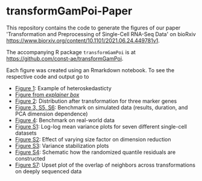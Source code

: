 # transformGamPoi-Paper

This repository contains the code to generate the figures of our paper 'Transformation and Preprocessing of Single-Cell RNA-Seq Data' on bioRxiv https://www.biorxiv.org/content/10.1101/2021.06.24.449781v1. 

The accompanying R package `transformGamPoi` is at https://github.com/const-ae/transformGamPoi.

Each figure was created using an Rmarkdown notebook. To see the respective code and output go to
* [Figure 1](https://htmlpreview.github.io/?https://github.com/const-ae/transformGamPoi-Paper/blob/master/scripts/delta_method_vst_graph.nb.html): Example of heteroskedasticty
* [Figure from _explainer box_](https://htmlpreview.github.io/?https://github.com/const-ae/transformGamPoi-Paper/blob/master/scripts/delta_method_schematic.nb.html)
* [Figure 2](https://htmlpreview.github.io/?https://github.com/const-ae/transformGamPoi-Paper/blob/master/scripts/marker_gene_histograms.nb.html): Distribution after transformation for three marker genes
* [Figure 3, S5, S6](https://htmlpreview.github.io/?https://github.com/const-ae/transformGamPoi-Paper/blob/master/scripts/benchmark_results.nb.html): Benchmark on simulated data (results, duration, and PCA dimension dependence)
* [Figure 4](https://htmlpreview.github.io/?https://github.com/const-ae/transformGamPoi-Paper/blob/master/scripts/benchmark_deep_seq_data.nb.html): Benchmark on real-world data
* [Figure S1](https://htmlpreview.github.io/?https://github.com/const-ae/transformGamPoi-Paper/blob/master/scripts/mean_variance_relation.nb.html): Log-log mean variance plots for seven different single-cell datasets
* [Figure S2](https://htmlpreview.github.io/?https://github.com/const-ae/transformGamPoi-Paper/blob/master/scripts/size_factor_confounding_effect.nb.html): Effect of varying size factor on dimension reduction
* [Figure S3](https://htmlpreview.github.io/?https://github.com/const-ae/transformGamPoi-Paper/blob/master/scripts/variance_after_transformation.nb.html): Variance stabilization plots
* [Figure S4](https://htmlpreview.github.io/?https://github.com/const-ae/transformGamPoi-Paper/blob/master/scripts/randomized_quantile_residuals.nb.html): Schematic how the randomized quantile residuals are constructed
* [Figure S7](https://htmlpreview.github.io/?https://github.com/const-ae/transformGamPoi-Paper/blob/master/scripts/describe_deep_seq_data.nb.html): Upset plot of the overlap of neighbors across transformations on deeply sequenced data


